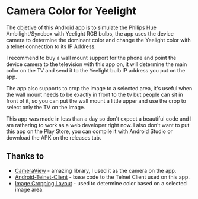 # Camera Color for Yeelight

The objetive of this Android app is to simulate the Philips Hue Ambilight/Syncbox with Yeelight RGB bulbs, the app uses the device camera to determine the dominant color and change the Yeelight color with a telnet connection to its IP Address.

I recommend to buy a wall mount support for the phone and point the device camera to the television with this app on, it will determine the main color on the TV and send it to the Yeelight bulb IP address you put on the app.

The app also supports to crop the image to a selected area, it's useful when the wall mount needs to be exactly in front to the tv but people can sit in front of it, so you can put the wall mount a little upper and use the crop to select only the TV on the image.

This app was made in less than a day so don't expect a beautiful code and I am rathering to work as a web developer right now. I also don't want to put this app on the Play Store, you can compile it with Android Studio or download the APK on the releases tab.

## Thanks to

* [CameraView](https://github.com/natario1/CameraView/) - amazing library, I used it as the camera on the app.
* [Android-Telnet-Client](https://github.com/hkdsun/Android-Telnet-Client) - base code to the Telnet Client used on this app.
* [Image Cropping Layout](https://github.com/yulu/crop-image-layout) - used to determine color based on a selected image area.
